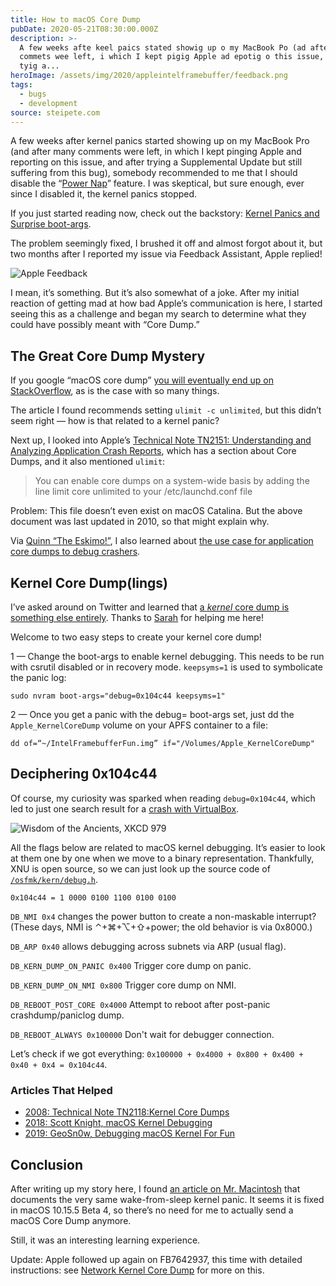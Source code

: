 ```yaml
---
title: How to macOS Core Dump
pubDate: 2020-05-21T08:30:00.000Z
description: >-
  A few weeks afte keel paics stated showig up o my MacBook Po (ad afte may
  commets wee left, i which I kept pigig Apple ad epotig o this issue, ad afte
  tyig a...
heroImage: /assets/img/2020/appleintelframebuffer/feedback.png
tags:
  - bugs
  - development
source: steipete.com
---
```


<style type="text/css">
div.post-content > img:first-child { display:none; }
</style>

A few weeks after kernel panics started showing up on my MacBook Pro (and after many comments were left, in which I kept pinging Apple and reporting on this issue, and after trying a Supplemental Update but still suffering from this bug), somebody recommended to me that I should disable the “[Power Nap](https://support.apple.com/en-gb/HT204032)” feature. I was skeptical, but sure enough, ever since I disabled it, the kernel panics stopped. 

If you just started reading now, check out the backstory: [Kernel Panics and Surprise boot-args](https://steipete.com/posts/kernel-panic-surprise-boot-args/).

The problem seemingly fixed, I brushed it off and almost forgot about it, but two months after I reported my issue via Feedback Assistant, Apple replied!
 
![Apple Feedback](/assets/img/2020/appleintelframebuffer/feedback.png)

I mean, it’s something. But it’s also somewhat of a joke. After my initial reaction of getting mad at how bad Apple’s communication is here, I started seeing this as a challenge and began my search to determine what they could have possibly meant with “Core Dump.”

## The Great Core Dump Mystery

If you google “macOS core dump” [you will eventually end up on StackOverflow](https://stackoverflow.com/questions/9412156/how-to-generate-core-dumps-in-mac-os-x/12118329 ), as is the case with so many things.

The article I found recommends setting `ulimit -c unlimited`, but this didn’t seem right — how is that related to a kernel panic? 

Next up, I looked into Apple’s [Technical Note TN2151: Understanding and Analyzing Application Crash Reports](https://developer.apple.com/library/archive/technotes/tn2124/_index.html#//apple_ref/doc/uid/DTS10003391-CH1-SECCOREDUMPS), which has a section about Core Dumps, and it also mentioned `ulimit`:

>You can enable core dumps on a system-wide basis by adding the line limit core unlimited to your /etc/launchd.conf file

Problem: This file doesn’t even exist on macOS Catalina. But the above document was last updated in 2010, so that might explain why.

Via [Quinn “The Eskimo!”](https://twitter.com/justkwin/status/1260674056023572481), I also learned about [the use case for application core dumps to debug crashers](https://forums.developer.apple.com/message/401103#401103).

## Kernel Core Dump(lings)

I’ve asked around on Twitter and learned that [a *kernel* core dump is something else entirely](https://twitter.com/gparker/status/1260714803191885825). Thanks to [Sarah](https://twitter.com/winocm/status/1260815939001446406?s=21) for helping me here!

Welcome to two easy steps to create your kernel core dump!

1 — Change the boot-args to enable kernel debugging. This needs to be run with csrutil disabled or in recovery mode. `keepsyms=1` is used to symbolicate the panic log:

```
sudo nvram boot-args="debug=0x104c44 keepsyms=1"
```

2 — Once you get a panic with the debug= boot-args set, just dd the `Apple_KernelCoreDump` volume on your APFS container to a file:

```
dd of=“~/IntelFramebufferFun.img” if="/Volumes/Apple_KernelCoreDump" 
```

## Deciphering 0x104c44

Of course, my curiosity was sparked when reading `debug=0x104c44`, which led to just one search result for a [crash with VirtualBox](https://forums.virtualbox.org/viewtopic.php?f=8&t=92617). 

![Wisdom of the Ancients, XKCD 979](https://imgs.xkcd.com/comics/wisdom_of_the_ancients.png)

All the flags below are related to macOS kernel debugging. It’s easier to look at them one by one when we move to a binary representation. Thankfully, XNU is open source, so we can just look up the source code of [`/osfmk/kern/debug.h`](http://newosxbook.com/src.jl?tree=xnu&file=/osfmk/kern/debug.h).

`0x104c44 = 1 0000 0100 1100 0100 0100`

`DB_NMI 0x4` changes the power button to create a non-maskable interrupt? (These days, NMI is ⌃+⌘+⌥+⇧+power; the old behavior is via 0x8000.)

`DB_ARP 0x40` allows debugging across subnets via ARP (usual flag).
 
`DB_KERN_DUMP_ON_PANIC 0x400` Trigger core dump on panic.

`DB_KERN_DUMP_ON_NMI 0x800` Trigger core dump on NMI.

`DB_REBOOT_POST_CORE 0x4000` Attempt to reboot after post-panic crashdump/paniclog dump.

`DB_REBOOT_ALWAYS 0x100000` Don't wait for debugger connection.

Let’s check if we got everything: `0x100000 + 0x4000 + 0x800 + 0x400 + 0x40 + 0x4 = 0x104c44`.

### Articles That Helped

- [2008: Technical Note TN2118:Kernel Core Dumps](https://developer.apple.com/library/archive/technotes/tn2004/tn2118.html)
- [2018: Scott Knight, macOS Kernel Debugging](https://knight.sc/debugging/2018/08/15/macos-kernel-debugging.html)
- [2019: GeoSn0w, Debugging macOS Kernel For Fun](https://geosn0w.github.io/Debugging-macOS-Kernel-For-Fun/)

## Conclusion

After writing up my story here, I found [an article on Mr. Macintosh](https://mrmacintosh.com/10-15-4-update-wake-from-sleep-kernel-panic-in-16-mbpro-2019/) that documents the very same wake-from-sleep kernel panic. It seems it is fixed in macOS 10.15.5 Beta 4, so there’s no need for me to actually send a macOS Core Dump anymore.

Still, it was an interesting learning experience.

Update: Apple followed up again on FB7642937, this time with detailed instructions: see [Network Kernel Core Dump](/posts/network-kernel-core-dump/) for more on this.
